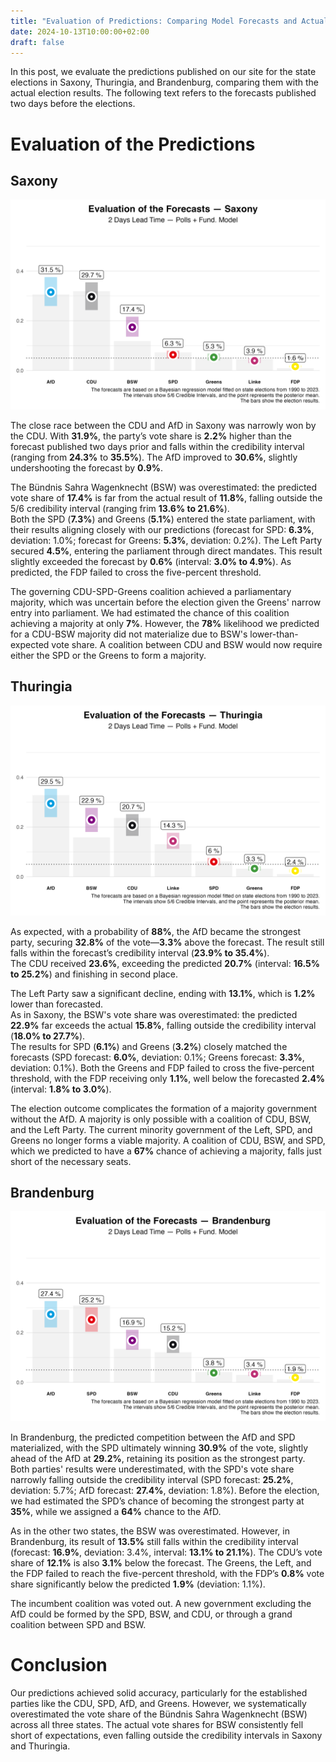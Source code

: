 ```yaml
---
title: "Evaluation of Predictions: Comparing Model Forecasts and Actual Election Results"
date: 2024-10-13T10:00:00+02:00
draft: false
---
```


In this post, we evaluate the predictions published on our site for the state elections in Saxony, Thuringia, and Brandenburg, comparing them with the actual election results. The following text refers to the forecasts published two days before the elections.

# Evaluation of the Predictions

## Saxony

![state_election_forecast_evaluation](./fig/saxony.png)

The close race between the CDU and AfD in Saxony was narrowly won by the CDU. With **31.9%**, the party’s vote share is **2.2%** higher than the forecast published two days prior and falls within the credibility interval (ranging from **24.3%** to **35.5%**). The AfD improved to **30.6%**, slightly undershooting the forecast by **0.9%**.

The Bündnis Sahra Wagenknecht (BSW) was overestimated: the predicted vote share of **17.4%** is far from the actual result of **11.8%**, falling outside the 5/6 credibility interval (ranging frim **13.6% to 21.6%**).  
Both the SPD (**7.3%**) and Greens (**5.1%**) entered the state parliament, with their results aligning closely with our predictions (forecast for SPD: **6.3%**, deviation: 1.0%; forecast for Greens: **5.3%**, deviation: 0.2%). The Left Party secured **4.5%**, entering the parliament through direct mandates. This result slightly exceeded the forecast by **0.6%** (interval: **3.0% to 4.9%**). As predicted, the FDP failed to cross the five-percent threshold.

The governing CDU-SPD-Greens coalition achieved a parliamentary majority, which was uncertain before the election given the Greens' narrow entry into parliament. We had estimated the chance of this coalition achieving a majority at only **7%**. However, the **78%** likelihood we predicted for a CDU-BSW majority did not materialize due to BSW's lower-than-expected vote share. A coalition between CDU and BSW would now require either the SPD or the Greens to form a majority.

## Thuringia

![state_election_forecast_evaluation](./fig/thuringia.png)

As expected, with a probability of **88%**, the AfD became the strongest party, securing **32.8%** of the vote—**3.3%** above the forecast. The result still falls within the forecast’s credibility interval (**23.9% to 35.4%**).  
The CDU received **23.6%**, exceeding the predicted **20.7%** (interval: **16.5% to 25.2%**) and finishing in second place.

The Left Party saw a significant decline, ending with **13.1%**, which is **1.2%** lower than forecasted.  
As in Saxony, the BSW's vote share was overestimated: the predicted **22.9%** far exceeds the actual **15.8%**, falling outside the credibility interval (**18.0% to 27.7%**).  
The results for SPD (**6.1%**) and Greens (**3.2%**) closely matched the forecasts (SPD forecast: **6.0%**, deviation: 0.1%; Greens forecast: **3.3%**, deviation: 0.1%). Both the Greens and FDP failed to cross the five-percent threshold, with the FDP receiving only **1.1%**, well below the forecasted **2.4%** (interval: **1.8% to 3.0%**).

The election outcome complicates the formation of a majority government without the AfD. A majority is only possible with a coalition of CDU, BSW, and the Left Party. The current minority government of the Left, SPD, and Greens no longer forms a viable majority. A coalition of CDU, BSW, and SPD, which we predicted to have a **67%** chance of achieving a majority, falls just short of the necessary seats.

## Brandenburg

![state_election_forecast_evaluation](./fig/brandenburg.png)

In Brandenburg, the predicted competition between the AfD and SPD materialized, with the SPD ultimately winning **30.9%** of the vote, slightly ahead of the AfD at **29.2%**, retaining its position as the strongest party. Both parties' results were underestimated, with the SPD's vote share narrowly falling outside the credibility interval (SPD forecast: **25.2%**, deviation: 5.7%; AfD forecast: **27.4%**, deviation: 1.8%). Before the election, we had estimated the SPD’s chance of becoming the strongest party at **35%**, while we assigned a **64%** chance to the AfD.

As in the other two states, the BSW was overestimated. However, in Brandenburg, its result of **13.5%** still falls within the credibility interval (forecast: **16.9%**, deviation: 3.4%, interval: **13.1% to 21.1%**). The CDU’s vote share of **12.1%** is also **3.1%** below the forecast. The Greens, the Left, and the FDP failed to reach the five-percent threshold, with the FDP’s **0.8%** vote share significantly below the predicted **1.9%** (deviation: 1.1%).

The incumbent coalition was voted out. A new government excluding the AfD could be formed by the SPD, BSW, and CDU, or through a grand coalition between SPD and BSW.

# Conclusion

Our predictions achieved solid accuracy, particularly for the established parties like the CDU, SPD, AfD, and Greens. However, we systematically overestimated the vote share of the Bündnis Sahra Wagenknecht (BSW) across all three states. The actual vote shares for BSW consistently fell short of expectations, even falling outside the credibility intervals in Saxony and Thuringia.
